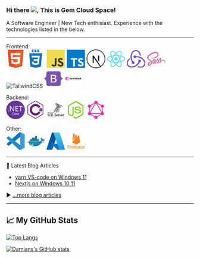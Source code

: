 ### Hi there <img src="https://raw.githubusercontent.com/MartinHeinz/MartinHeinz/master/wave.gif" width="30px">, This is Gem Cloud Space!

A Software Engineer | New Tech enthisiast.
Experience with the technologies listed in the below.

---

Frontend:
<br/>
<img src="https://github.com/devicons/devicon/blob/master/icons/html5/html5-original.svg" alt="HTML" width="50" height="50"/>
<img src="https://github.com/devicons/devicon/blob/master/icons/css3/css3-plain-wordmark.svg" alt="CSS" width="50" height="50"/>
<img src="https://github.com/devicons/devicon/blob/master/icons/javascript/javascript-original.svg" alt="JavaScript" width="50" height="50"/>
<img src="https://github.com/devicons/devicon/blob/master/icons/typescript/typescript-plain.svg" alt="TypeScript" width="50" height="50"/>
<img src="https://github.com/devicons/devicon/blob/master/icons/nextjs/nextjs-line.svg" alt="Nextjs" width="50" height="50" />
<img src="https://github.com/devicons/devicon/blob/master/icons/react/react-original.svg" alt="React" width="50" height="50" />
<img src="https://github.com/devicons/devicon/blob/master/icons/redux/redux-original.svg" alt="Redux" width="50" height="50" />
<img src="https://github.com/devicons/devicon/blob/master/icons/sass/sass-original.svg" alt="Sass" width="50" height="50" />
<img src="https://cdn.worldvectorlogo.com/logos/tailwindcss.svg" alt="TailwindCSS" width="50" height="50"/> 
<img src="https://github.com/devicons/devicon/blob/master/icons/bootstrap/bootstrap-plain.svg" width="50" height="50"/>
<img src="https://github.com/devicons/devicon/blob/master/icons/jamstack/jamstack-original-wordmark.svg" width="50" height="50"/>

Backend:
<br/>
<img src="https://github.com/devicons/devicon/blob/master/icons/dotnetcore/dotnetcore-original.svg" alt="Dotnetcore" width="50" height="50"/>
<img src="https://github.com/devicons/devicon/blob/master/icons/csharp/csharp-line.svg" alt="CSharp" width="50" height="50"/>
<img src="https://github.com/devicons/devicon/blob/master/icons/microsoftsqlserver/microsoftsqlserver-plain-wordmark.svg" alt="SQL Server" width="50" height="50"/>
<img src="https://github.com/devicons/devicon/blob/master/icons/nodejs/nodejs-plain.svg" width="50" height="50"/>
<img src="https://github.com/devicons/devicon/blob/master/icons/graphql/graphql-plain.svg" width="50" height="50"/>

Other:
<br/>
<img src="https://github.com/devicons/devicon/blob/master/icons/vscode/vscode-original.svg" width="50" height="50"/>
<img src="https://github.com/devicons/devicon/blob/master/icons/docker/docker-original.svg" width="50" height="50"/>
<img src="https://github.com/devicons/devicon/blob/master/icons/azure/azure-original.svg" width="50" height="50"/>
<img src="https://github.com/devicons/devicon/blob/master/icons/firebase/firebase-plain-wordmark.svg" alt="Firebase" width="50" height="50"/>

---

📘 Latest Blog Articles

<!-- BLOG-POST-LIST:START -->
- [yarn VS-code on Windows 11](https://dev.to/gemcloud/to-use-yarn-at-vs-code-on-windows-11-15gd)
- [Nextjs on Windows 10 11](https://dev.to/gemcloud/front-end-nextjs-on-windows-10-11-3idj)
<!-- BLOG-POST-LIST:END -->

▶ [...more blog articles](https://dev.to/gemcloud)

---

## &#x1f4c8; My GitHub Stats

[![Top Langs](https://github-readme-stats.vercel.app/api/top-langs/?username=gemcloud&hide=java,html,css&theme=radical&layout=compact)](https://github.com/gemcloud/github-readme-stats)

[![Damians's GitHub stats](https://github-readme-stats.vercel.app/api?username=gemcloud&theme=radical&count_private=true&show_icons=true)](https://github.com/gemcloud/github-readme-stats)





<!--
**gemcloud/gemcloud** is a ✨ _special_ ✨ repository because its `README.md` (this file) appears on your GitHub profile.

Here are some ideas to get you started:

- 🔭 I’m currently working on ...
- 🌱 I’m currently learning ...
- 👯 I’m looking to collaborate on ...
- 🤔 I’m looking for help with ...
- 💬 Ask me about ...
- 📫 How to reach me: ...
- 😄 Pronouns: ...
- ⚡ Fun fact: ...
-->
